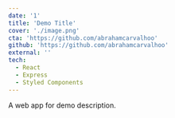 ```yaml
---
date: '1'
title: 'Demo Title'
cover: './image.png'
cta: 'https://github.com/abrahamcarvalhoo'
github: 'https://github.com/abrahamcarvalhoo'
external: ''
tech:
  - React
  - Express
  - Styled Components
---
```


A web app for demo description.
